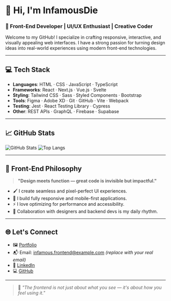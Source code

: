 # 👋 Hi, I'm InfamousDie

### 🎨 Front-End Developer | UI/UX Enthusiast | Creative Coder

Welcome to my GitHub! I specialize in crafting responsive, interactive, and visually appealing web interfaces. I have a strong passion for turning design ideas into real-world experiences using modern front-end technologies.

---

## 💻 Tech Stack

- **Languages**: HTML · CSS · JavaScript · TypeScript
- **Frameworks**: React · Next.js · Vue.js · Svelte
- **Styling**: Tailwind CSS · Sass · Styled Components · Bootstrap
- **Tools**: Figma · Adobe XD · Git · GitHub · Vite · Webpack
- **Testing**: Jest · React Testing Library · Cypress
- **Other**: REST APIs · GraphQL · Firebase · Supabase

---

## 📈 GitHub Stats

![GitHub Stats](https://github-readme-stats.vercel.app/api?username=InfamousDie&show_icons=true&theme=dracula&count_private=true)
![Top Langs](https://github-readme-stats.vercel.app/api/top-langs/?username=InfamousDie&layout=compact&theme=dracula)

---

## 🎯 Front-End Philosophy

> **"Design meets function — great code is invisible but impactful."**

- 🖌️ I create seamless and pixel-perfect UI experiences.
- 📱 I build fully responsive and mobile-first applications.
- ⚡ I love optimizing for performance and accessibility.
- 🤝 Collaboration with designers and backend devs is my daily rhythm.

---

## 🌐 Let's Connect

- 🖼️ [Portfolio](https://your-portfolio-link.com)
- 📬 Email: infamous.frontend@example.com *(replace with your real email)*
- 💼 [LinkedIn](https://linkedin.com/in/InfamousDie)
- 💻 [GitHub](https://github.com/InfamousDie)

---

> 🎨 _"The frontend is not just about what you see — it's about how you feel using it."_
